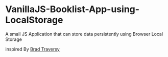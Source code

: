# VanillaJS-Booklist-App-using-LocalStorage
A small JS Application that can store data persistently using Browser Local Storage

inspired By [Brad Traversy](https://codepen.io/bradtraversy/pen/OrmKWZ)
